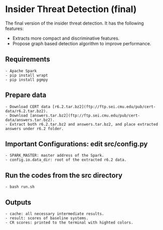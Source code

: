 # Insider Threat Detection (final)

The final version of the insider threat detection. It has the following features:
  - Extracts more compact and discriminative features.
  - Propose graph based detection algorithm to improve performance.

## Requirements
    - Apache Spark
    - pip install wrapt
    - pip install pgmpy
## Prepare data
    - Download CERT data [r6.2.tar.bz2](ftp://ftp.sei.cmu.edu/pub/cert-data/r6.2.tar.bz2).
    - Download [answers.tar.bz2](ftp://ftp.sei.cmu.edu/pub/cert-data/answers.tar.bz2).
    - Extract both r6.2.tar.bz2 and answers.tar.bz2, and place extracted answers under r6.2 folder.
## Important Configurations: edit src/config.py
    - SPARK_MASTER: master address of the Spark.
    - config.io.data_dir: root of the extracted r6.2 data.
## Run the codes from the src directory
    - bash run.sh
## Outputs
    - cache: all necessary intermediate results.
    - result: scores of baseline systems.
    - CR scores: printed to the terminal with highted colors.
